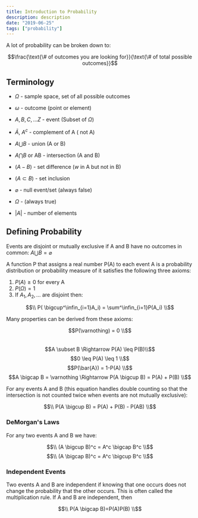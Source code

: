 ```yaml
---
title: Introduction to Probability
description: description
date: "2019-06-25"
tags: ["probability"]
---
```


A lot of probability can be broken down to:

$$\frac{\text{\# of outcomes you are looking for}}{\text{\# of total possible outcomes}}$$

## Terminology

* $\Omega$ - sample space, set of all possible outcomes

* $\omega$ - outcome (point or element)

* $A, B, C, ... Z$ - event (Subset of $\Omega$)

* $\bar{A}$, $A^{c}$ - complement of A ( not A)

* $A \bigcup B$ - union (A or B)

* $A \bigcap B$ or AB - intersection (A and B)

* $(A - B)$ - set difference ($w$ in A but not in B)

* $(A \subset B)$ - set inclusion

* $\varnothing$ - null event/set (always false)

* $\Omega$ - (always true)

* $|A|$ - number of elements

## Defining Probability

Events are disjoint or mutually exclusive if A and B have no outcomes in common: $A\bigcup B = \varnothing$

A function P that assigns a real number P(A) to each event A is a probability distribution or probability measure of it satisfies the following three axioms:

1. $P(A) \geq 0$ for every A
2. $P(\Omega) = 1$
3. If $A_1 , A_2 , ...$ are disjoint then:

$$\\ P( \bigcup^\infin_{i=1}A_i) = \sum^\infin_{i=1}P(A_i) \\$$

Many properties can be derived from these axioms:

$$P(\varnothing) = 0 \\$$
<br />
$$A \subset B \Rightarrow P(A) \leq P(B)\\$$
$$0 \leq P(A) \leq 1 \\$$
$$P(\bar{A}) = 1-P(A) \\$$
$$A \bigcap B = \varnothing \Rightarrow P(A \bigcup B) = P(A) + P(B) \\$$

For any events A and B (this equation handles double counting so that the intersection is not counted twice when events are not mutually exclusive):

$$\\ P(A \bigcup B) = P(A) + P(B) - P(AB) \\$$

### DeMorgan's Laws

For any two events A and B we have:

$$\\ (A \bigcup B)^c = A^c \bigcap B^c \\$$
$$\\ (A \bigcap B)^c = A^c \bigcup B^c \\$$

### Independent Events

Two events A and B are independent if knowing that one occurs does not change the probability that the other occurs. This is often called the multiplication rule. If A and B are independent, then 

$$\\ P(A \bigcap B)=P(A)P(B) \\$$
